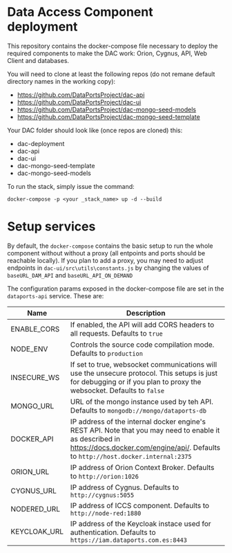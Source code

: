 # Data Access Component deployment

This repository contains the docker-compose file necessary to deploy the required components to make the DAC work: Orion, Cygnus, API, Web Client and  databases.


You will need to clone at least the following repos (do not remane default directory names in the working copy):
- https://github.com/DataPortsProject/dac-api
- https://github.com/DataPortsProject/dac-ui
- https://github.com/DataPortsProject/dac-mongo-seed-models
- https://github.com/DataPortsProject/dac-mongo-seed-template



Your DAC folder should look like (once repos are cloned) this:
- dac-deployment
- dac-api
- dac-ui
- dac-mongo-seed-template
- dac-mongo-seed-models


To run the stack, simply issue the command:

```docker-compose -p <your _stack_name> up -d --build```


# Setup services
By default, the ```docker-compose``` contains the basic setup to run the whole component without without a proxy (all entpoints and ports should be reachable locally).
If you plan to add a proxy, you may need to adjust endpoints in ```dac-ui/src\utils\constants.js``` by changing the values of ```baseURL_DAM_API``` and ```baseURL_API_ON_DEMAND```


The configuration params exposed in the docker-compose file are set in the ```dataports-api``` service. These are:

| Name         | Description                                                                                                                                                                                      |
| ------------ | ------------------------------------------------------------------------------------------------------------------------------------------------------------------------------------------------ |
| ENABLE_CORS  | If enabled, the API will add CORS headers to all requests. Defaults to ```true```                                                                                                                |
| NODE_ENV     | Controls the source code compilation mode. Defaults to ```production```                                                                                                                          |
| INSECURE_WS  | If set to true, websocket communications will use the unsecure protocol. This setups is just for debugging or if you plan to proxy the websocket. Defaults to ```false```                        |
| MONGO_URL    | URL of the mongo instance used by teh API. Defaults to ```mongodb://mongo/dataports-db```                                                                                                        |
| DOCKER_API   | IP address of the internal docker engine's REST API. Note that you may need to enable it as described in https://docs.docker.com/engine/api/. Defaults to ```http://host.docker.internal:2375``` |
| ORION_URL    | IP address of Orion Context Broker. Defaults to ```http://orion:1026```                                                                                                                          |
| CYGNUS_URL   | IP address of Cygnus. Defaults to ```http://cygnus:5055```                                                                                                                                       |
| NODERED_URL  | IP address of ICCS component. Defaults to  ```http://node-red:1880```                                                                                                                            |
| KEYCLOAK_URL | IP address of the Keycloak instace used for authentication. Defaults to ```https://iam.dataports.com.es:8443```                                                                                  |

